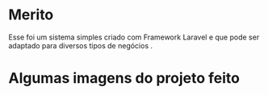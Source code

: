 # Merito

Esse foi um sistema simples criado com Framework Laravel e que pode ser adaptado para diversos tipos de negócios . 

# Algumas imagens do projeto feito 



